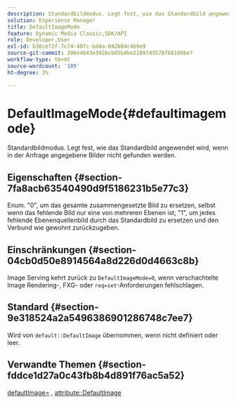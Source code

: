 ```yaml
---
description: Standardbildmodus. Legt fest, wie das Standardbild angewendet wird, wenn in der Anfrage angegebene Bilder nicht gefunden werden.
solution: Experience Manager
title: DefaultImageMode
feature: Dynamic Media Classic,SDK/API
role: Developer,User
exl-id: b30ce72f-7c74-407c-bd4a-042b84c469e9
source-git-commit: 206e4643e3926cb85b4be2189743578f88180be7
workflow-type: tm+mt
source-wordcount: '109'
ht-degree: 3%

---
```


# DefaultImageMode{#defaultimagemode}

Standardbildmodus. Legt fest, wie das Standardbild angewendet wird, wenn in der Anfrage angegebene Bilder nicht gefunden werden.

## Eigenschaften {#section-7fa8acb63540490d9f5186231b5e77c3}

Enum. &quot;0&quot;, um das gesamte zusammengesetzte Bild zu ersetzen, selbst wenn das fehlende Bild nur eine von mehreren Ebenen ist; &quot;1&quot;, um jedes fehlende Ebenenquellenbild durch das Standardbild zu ersetzen und den Verbund wie gewohnt zurückzugeben.

## Einschränkungen {#section-04cb0d50e8914564a8d226d0d4663c8b}

Image Serving kehrt zurück zu `DefaultImageMode=0`, wenn verschachtelte Image Rendering-, FXG- oder `req=set`-Anforderungen fehlschlagen.

## Standard {#section-9e318524a2a5496386901286748c7ee7}

Wird von `default::DefaultImage` übernommen, wenn nicht definiert oder leer.

## Verwandte Themen {#section-fddce1d27a0c43fb8b4d891f76ac5a52}

[defaultImage=](../../../../../is-api/image-catalog/image-serving-api-ref/c-image-catalog-reference/c-attributes-reference/r-is-cat-defaultimage.md#reference-8e9900e129f54ed68462a3c2fc3bc433) ,  [attribute::DefaultImage](../../../../../is-api/http-ref/image-serving-api-ref/c-http-protocol-reference/c-command-reference/r-is-http-defaultimage.md#reference-209aa6ce830f490483412eb26af67fd2)
